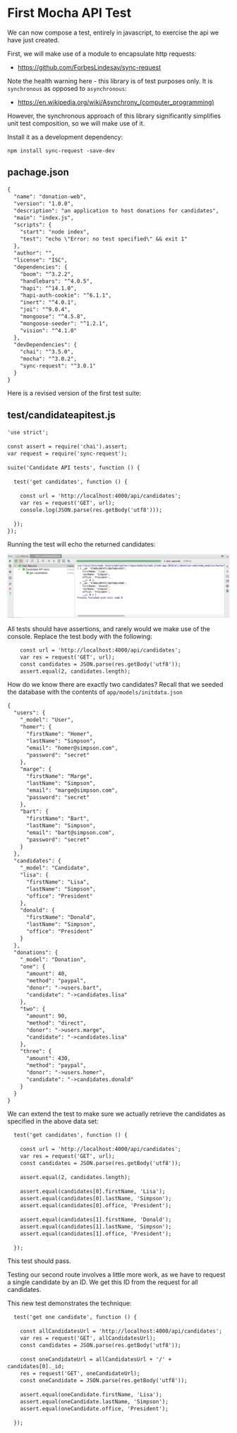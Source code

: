 # First Mocha API Test

We can now compose a test, entirely in javascript, to exercise the api we have just created.

First, we will make use of a module to encapsulate http requests:

- <https://github.com/ForbesLindesay/sync-request>

Note the health warning here - this library is of test purposes only. It is `synchronous` as opposed to `asynchronous`:

- <https://en.wikipedia.org/wiki/Asynchrony_(computer_programming)>

However, the synchronous approach of this library significantly simplifies unit test composition, so we will make use of it.

Install it as a development dependency:

~~~
npm install sync-request -save-dev
~~~

## pachage.json

~~~
{
  "name": "donation-web",
  "version": "1.0.0",
  "description": "an application to host donations for candidates",
  "main": "index.js",
  "scripts": {
    "start": "node index",
    "test": "echo \"Error: no test specified\" && exit 1"
  },
  "author": "",
  "license": "ISC",
  "dependencies": {
    "boom": "^3.2.2",
    "handlebars": "^4.0.5",
    "hapi": "^14.1.0",
    "hapi-auth-cookie": "^6.1.1",
    "inert": "^4.0.1",
    "joi": "^9.0.4",
    "mongoose": "^4.5.8",
    "mongoose-seeder": "^1.2.1",
    "vision": "^4.1.0"
  },
  "devDependencies": {
    "chai": "^3.5.0",
    "mocha": "^3.0.2",
    "sync-request": "^3.0.1"
  }
}
~~~

Here is a revised version of the first test suite:


## test/candidateapitest.js

~~~
'use strict';

const assert = require('chai').assert;
var request = require('sync-request');

suite('Candidate API tests', function () {

  test('get candidates', function () {

    const url = 'http://localhost:4000/api/candidates';
    var res = request('GET', url);
    console.log(JSON.parse(res.getBody('utf8')));

  });
});

~~~

Running the test will echo the returned candidates:

![](img/16x.png)

All tests should have assertions, and rarely would we make use of the console. Replace the test body with the following:

~~~
    const url = 'http://localhost:4000/api/candidates';
    var res = request('GET', url);
    const candidates = JSON.parse(res.getBody('utf8'));
    assert.equal(2, candidates.length);
~~~

How do we know there are exactly two candidates? Recall that we seeded the database with the contents of `app/models/initdata.json`

~~~
{
  "users": {
    "_model": "User",
    "homer": {
      "firstName": "Homer",
      "lastName": "Simpson",
      "email": "homer@simpson.com",
      "password": "secret"
    },
    "marge": {
      "firstName": "Marge",
      "lastName": "Simpson",
      "email": "marge@simpson.com",
      "password": "secret"
    },
    "bart": {
      "firstName": "Bart",
      "lastName": "Simpson",
      "email": "bart@simpson.com",
      "password": "secret"
    }
  },
  "candidates": {
    "_model": "Candidate",
    "lisa": {
      "firstName": "Lisa",
      "lastName": "Simpson",
      "office": "President"
    },
    "donald": {
      "firstName": "Donald",
      "lastName": "Simpson",
      "office": "President"
    }
  },
  "donations": {
    "_model": "Donation",
    "one": {
      "amount": 40,
      "method": "paypal",
      "donor": "->users.bart",
      "candidate": "->candidates.lisa"
    },
    "two": {
      "amount": 90,
      "method": "direct",
      "donor": "->users.marge",
      "candidate": "->candidates.lisa"
    },
    "three": {
      "amount": 430,
      "method": "paypal",
      "donor": "->users.homer",
      "candidate": "->candidates.donald"
    }
  }
}
~~~

We can extend the test to make sure we actually retrieve the candidates as specified in the above data set:

~~~
  test('get candidates', function () {

    const url = 'http://localhost:4000/api/candidates';
    var res = request('GET', url);
    const candidates = JSON.parse(res.getBody('utf8'));

    assert.equal(2, candidates.length);

    assert.equal(candidates[0].firstName, 'Lisa');
    assert.equal(candidates[0].lastName, 'Simpson');
    assert.equal(candidates[0].office, 'President');

    assert.equal(candidates[1].firstName, 'Donald');
    assert.equal(candidates[1].lastName, 'Simpson');
    assert.equal(candidates[1].office, 'President');

  });
~~~

This test should pass.

Testing our second route involves a little more work, as we have to request a single candidate by an ID. We get this ID from the request for all candidates.

This new test demonstrates the technique:

~~~
  test('get one candidate', function () {

    const allCandidatesUrl = 'http://localhost:4000/api/candidates';
    var res = request('GET', allCandidatesUrl);
    const candidates = JSON.parse(res.getBody('utf8'));

    const oneCandidateUrl = allCandidatesUrl + '/' + candidates[0]._id;
    res = request('GET', oneCandidateUrl);
    const oneCandidate = JSON.parse(res.getBody('utf8'));

    assert.equal(oneCandidate.firstName, 'Lisa');
    assert.equal(oneCandidate.lastName, 'Simpson');
    assert.equal(oneCandidate.office, 'President');

  });
~~~





